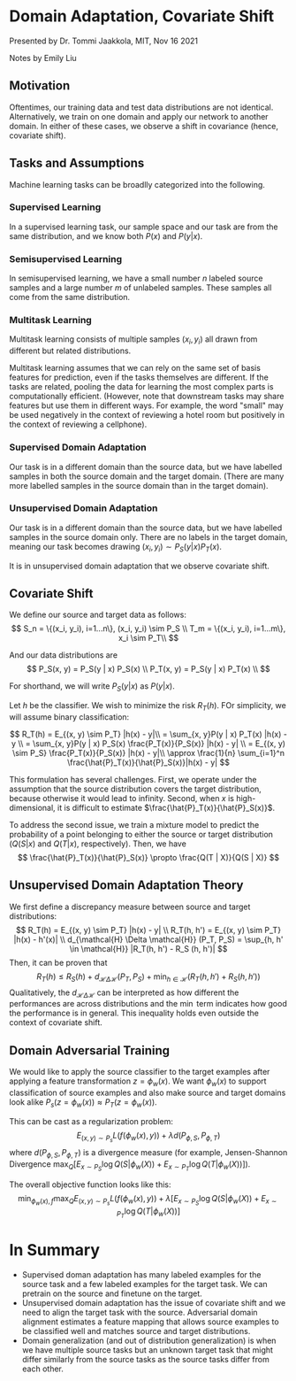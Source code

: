 # Domain Adaptation, Covariate Shift
Presented by Dr. Tommi Jaakkola, MIT, Nov 16 2021

Notes by Emily Liu

## Motivation
Oftentimes, our training data and test data distributions are not identical. Alternatively, we train on one domain and apply our network to another domain. In either of these cases, we observe a shift in covariance (hence, covariate shift).

## Tasks and Assumptions
Machine learning tasks can be broadlly categorized into the following.

### Supervised Learning
In a supervised learning task, our sample space and our task are from the same distribution, and we know both $P(x)$ and $P(y|x)$.

### Semisupervised Learning
In semisupervised learning, we have a small number $n$ labeled source samples and a large number $m$ of unlabeled samples. These samples all come from the same distribution.

### Multitask Learning
Multitask learning consists of multiple samples $(x_i, y_i)$ all drawn from different but related distributions.

Multitask learning assumes that we can rely on the same set of basis features for prediction, even if the tasks themselves are different. If the tasks are related, pooling the data for learning the most complex parts is computationally efficient. (However, note that downstream tasks may share features but use them in different ways. For example, the word "small" may be used negatively in the context of reviewing a hotel room but positively in the context of reviewing a cellphone).

### Supervised Domain Adaptation
Our task is in a different domain than the source data, but we have labelled samples in both the source domain and the target domain. (There are many more labelled samples in the source domain than in the target domain).

### Unsupervised Domain Adaptation
Our task is in a different domain than the source data, but we have labelled samples in the source domain only. There are no labels in the target domain, meaning our task becomes drawing $(x_i, y_i) \sim P_S(y|x) P_T(x)$.

It is in unsupervised domain adaptation that we observe covariate shift.

## Covariate Shift
We define our source and target data as follows:
$$
S_n = \{(x_i, y_i), i=1...n\}, (x_i, y_i) \sim P_S \\
T_m = \{(x_i, y_i), i=1...m\}, x_i \sim P_T\\
$$

And our data distributions are
$$
P_S(x, y) = P_S(y | x) P_S(x) \\
P_T(x, y) = P_S(y | x) P_T(x) \\
$$

For shorthand, we will write $P_S(y | x)$ as $P(y | x)$.

Let $h$ be the classifier. We wish to minimize the risk $R_T(h)$. FOr simplicity, we will assume binary classification:

$$
R_T(h) = E_{(x, y) \sim P_T} |h(x) - y|\\
= \sum_{x, y}P(y | x) P_T(x) |h(x) - y \\
= \sum_{x, y}P(y | x) P_S(x) \frac{P_T(x)}{P_S(x)} |h(x) - y| \\
= E_{(x, y) \sim P_S} \frac{P_T(x)}{P_S(x)} |h(x) - y|\\
\approx \frac{1}{n} \sum_{i=1}^n \frac{\hat{P}_T(x)}{\hat{P}_S(x)}|h(x) - y|
$$

This formulation has several challenges. First, we operate under the assumption that the source distribution covers the target distribution, because otherwise it would lead to infinity. Second, when $x$ is high-dimensional, it is difficult to estimate $\frac{\hat{P}_T(x)}{\hat{P}_S(x)}$.

To address the second issue, we train a mixture model to predict the probability of a point belonging to either the source or target distribution ($Q(S | x)$ and $Q(T | x)$, respectively). Then, we have
$$
\frac{\hat{P}_T(x)}{\hat{P}_S(x)} \propto \frac{Q(T | X)}{Q(S | X)}
$$

## Unsupervised Domain Adaptation Theory
We first define a discrepancy measure between source and target distributions:
$$
R_T(h) = E_{(x, y) \sim P_T} |h(x) - y| \\ 
R_T(h, h') = E_{(x, y) \sim P_T} |h(x) - h'(x)| \\ 
d_{\mathcal{H} \Delta \mathcal{H}} (P_T, P_S) = \sup_{h, h' \in \mathcal{H}} |R_T(h, h') - R_S (h, h')|
$$
Then, it can be proven that
$$
R_T(h) \leq R_S(h) + d_{\mathcal{H} \Delta \mathcal{H}} (P_T, P_S) + \min_{h \in \mathcal{H}} (R_T(h, h') + R_S (h, h'))
$$
Qualitatively, the $d_{\mathcal{H} \Delta \mathcal{H}}$ can be interpreted as how different the performances are across distributions and the $\min$ term indicates how good the performance is in general. This inequality holds even outside the context of covariate shift.

## Domain Adversarial Training
We would like to apply the source classifier to the target examples after applying a feature transformation $z = \phi_w(x)$. We want $\phi_w(x)$ to support classification of source examples and also make source and target domains look alike $P_s(z = \phi_w(x)) \approx P_T(z = \phi_w(x))$.

This can be cast as a regularization problem:
$$
E_{(x, y) \sim P_s} L(f(\phi_w(x), y)) + \lambda d(P_{\phi, S}, P_{\phi, T})
$$
where $d(P_{\phi, S}, P_{\phi, T})$ is a divergence measure (for example, Jensen-Shannon Divergence $\max_Q \left[E_{x \sim P_S} \log Q(S | \phi_w(X)) + E_{x \sim P_T} \log Q(T | \phi_w(X))\right]$).

The overall objective function looks like this:
$$
\min_{\phi_w(x), f} \max_Q E_{(x, y) \sim P_s} L(f(\phi_w(x), y)) + \lambda\left[E_{x \sim P_S} \log Q(S | \phi_w(X)) + E_{x \sim P_T} \log Q(T | \phi_w(X))\right]
$$

# In Summary
- Supervised doman adaptation has many labeled examples for the source task and a few labeled examples for the target task. We can pretrain on the source and finetune on the target.
- Unsupervised domain adaptation has the issue of covariate shift and we need to align the target task with the source. Adversarial domain alignment estimates a feature mapping that allows source examples to be classified well and matches source and target distributions.
- Domain generalization (and out of distribution generalization) is when we have multiple source tasks but an unknown target task that might differ similarly from the source tasks as the source tasks differ from each other.